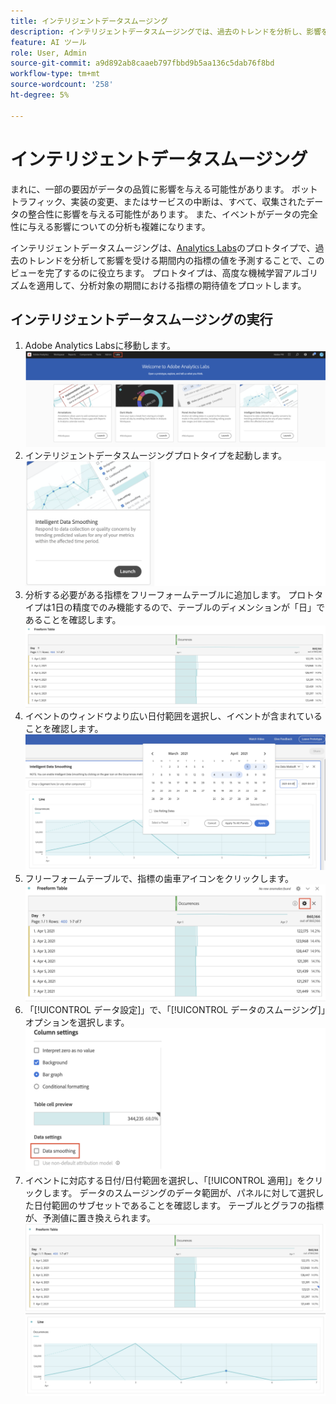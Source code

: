 ```yaml
---
title: インテリジェントデータスムージング
description: インテリジェントデータスムージングでは、過去のトレンドを分析し、影響を受ける期間内の指標の値を予測する方法を説明します。
feature: AI ツール
role: User, Admin
source-git-commit: a9d892ab8caaeb797fbbd9b5aa136c5dab76f8bd
workflow-type: tm+mt
source-wordcount: '258'
ht-degree: 5%

---
```


# インテリジェントデータスムージング

まれに、一部の要因がデータの品質に影響を与える可能性があります。 ボットトラフィック、実装の変更、またはサービスの中断は、すべて、収集されたデータの整合性に影響を与える可能性があります。 また、イベントがデータの完全性に与える影響についての分析も複雑になります。

インテリジェントデータスムージングは、[Analytics Labs](/help/analyze/labs.md)のプロトタイプで、過去のトレンドを分析して影響を受ける期間内の指標の値を予測することで、このビューを完了するのに役立ちます。 プロトタイプは、高度な機械学習アルゴリズムを適用して、分析対象の期間における指標の期待値をプロットします。

## インテリジェントデータスムージングの実行

1. Adobe Analytics Labsに移動します。
   ![Labs](assets/labs.png)
1. インテリジェントデータスムージングプロトタイプを起動します。
   ![プロトタイプの起動](assets/intelligent-ds.png)
1. 分析する必要がある指標をフリーフォームテーブルに追加します。 プロトタイプは1日の精度でのみ機能するので、テーブルのディメンションが「日」であることを確認します。
   ![指標を追加](assets/add-metric.png)
1. イベントのウィンドウより広い日付範囲を選択し、イベントが含まれていることを確認します。
   ![日付範囲](assets/date-range.png)
1. フリーフォームテーブルで、指標の歯車アイコンをクリックします。
   ![歯車アイコン](assets/gear-icon.png)
1. 「[!UICONTROL データ設定]」で、「[!UICONTROL データのスムージング]」オプションを選択します。
   ![データのスムージング](assets/column-setting.png)
1. イベントに対応する日付/日付範囲を選択し、「[!UICONTROL 適用]」をクリックします。
データのスムージングのデータ範囲が、パネルに対して選択した日付範囲のサブセットであることを確認します。 テーブルとグラフの指標が、予測値に置き換えられます。
   ![予測値](assets/predictive-values.png)
